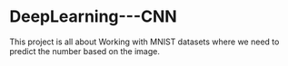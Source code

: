 # DeepLearning---CNN
This project is all about Working with MNIST datasets where we need to predict the number based on the image.

